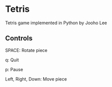 # Tetris

Tetris game implemented in Python by Jooho Lee

## Controls

SPACE: Rotate piece

q: Quit

p: Pause

Left, Right, Down: Move piece



